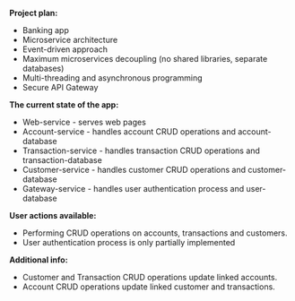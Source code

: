 **Project plan:**<br>

- Banking app <br>
- Microservice architecture <br>
- Event-driven approach <br>
- Maximum microservices decoupling (no shared libraries, separate databases)
- Multi-threading and asynchronous programming <br>
- Secure API Gateway <br>

**The current state of the app:**<br>

- Web-service - serves web pages <br>
- Account-service - handles account CRUD operations and account-database <br>
- Transaction-service - handles transaction CRUD operations and transaction-database <br>
- Customer-service - handles customer CRUD operations and customer-database <br>
- Gateway-service - handles user authentication process and user-database <br>

**User actions available:** <br>

- Performing CRUD operations on accounts, transactions and customers.
- User authentication process is only partially implemented

**Additional info:**
- Customer and Transaction CRUD operations update linked accounts. <br>
- Account CRUD operations update linked customer and transactions. <br>